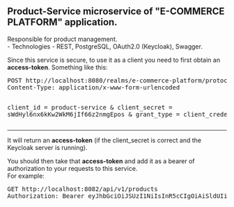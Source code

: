 <h2><b>Product-Service</b> microservice of "E-COMMERCE PLATFORM" application.</h2>

<p>Responsible for product management.<br/>
	 - Technologies - REST, PostgreSQL, OAuth2.0 (Keycloak), Swagger.
</p>
<p>Since this service is secure, to use it as a client you need to first obtain an <b>access-token</b>. 
Something like this:</p>
<pre>
POST http://localhost:8080/realms/e-commerce-platform/protocol/openid-connect/token
Content-Type: application/x-www-form-urlencoded

client_id = product-service &
client_secret = sWdHyl6nx6kKw2WkM6jIf66z2nmgEpos &
grant_type = client_credentials
</pre>

<hr/>

<p>It will return an <b>access-token</b> (if the client_secret is correct and the Keycloak server is running).</p>
<p>You should then take that <b>access-token</b> and add it as a bearer of authorization to your requests to this service.<br/>For example:</p>
<pre>
GET http://localhost:8082/api/v1/products
Authorization: Bearer eyJhbGciOiJSUzI1NiIsInR5cCIgOiAiSldUIiwia2lkIiA6ICJkdnZ0NGNZTVdrWERf..
</pre>
